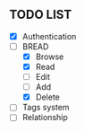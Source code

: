 ## TODO LIST 
- [x] Authentication
- [ ] BREAD
    - [x] Browse
    - [x] Read
    - [ ] Edit
    - [ ] Add
    - [x] Delete
- [ ] Tags system
- [ ] Relationship
